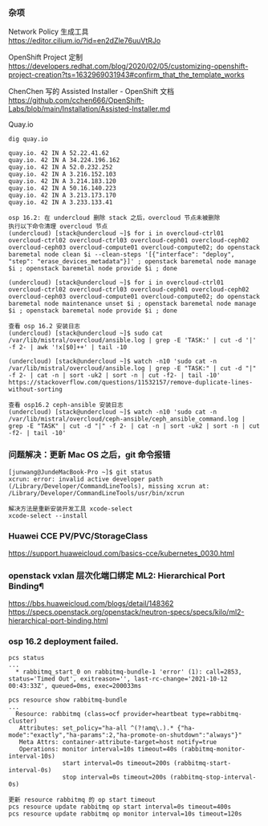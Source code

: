 ### 杂项
Network Policy 生成工具<br>
https://editor.cilium.io/?id=en2dZle76uuVtRJo

OpenShift Project 定制<br>
https://developers.redhat.com/blog/2020/02/05/customizing-openshift-project-creation?ts=1632969031943#confirm_that_the_template_works

ChenChen 写的 Assisted Installer - OpenShift 文档<br>
https://github.com/cchen666/OpenShift-Labs/blob/main/Installation/Assisted-Installer.md

Quay.io
```
dig quay.io

quay.io. 42 IN A 52.22.41.62
quay.io. 42 IN A 34.224.196.162
quay.io. 42 IN A 52.0.232.252
quay.io. 42 IN A 3.216.152.103
quay.io. 42 IN A 3.214.183.120
quay.io. 42 IN A 50.16.140.223
quay.io. 42 IN A 3.213.173.170
quay.io. 42 IN A 3.233.133.41
```

```
osp 16.2: 在 undercloud 删除 stack 之后，overcloud 节点未被删除
执行以下命令清理 overcloud 节点
(undercloud) [stack@undercloud ~]$ for i in overcloud-ctrl01 overcloud-ctrl02 overcloud-ctrl03 overcloud-ceph01 overcloud-ceph02 overcloud-ceph03 overcloud-compute01 overcloud-compute02; do openstack baremetal node clean $i --clean-steps '[{"interface": "deploy", "step": "erase_devices_metadata"}]' ; openstack baremetal node manage $i ; openstack baremetal node provide $i ; done

(undercloud) [stack@undercloud ~]$ for i in overcloud-ctrl01 overcloud-ctrl02 overcloud-ctrl03 overcloud-ceph01 overcloud-ceph02 overcloud-ceph03 overcloud-compute01 overcloud-compute02; do openstack baremetal node maintenance unset $i ; openstack baremetal node manage $i ; openstack baremetal node provide $i ; done

查看 osp 16.2 安装日志
(undercloud) [stack@undercloud ~]$ sudo cat /var/lib/mistral/overcloud/ansible.log | grep -E 'TASK:' | cut -d '|' -f 2- | awk '!x[$0]++' | tail -10

(undercloud) [stack@undercloud ~]$ watch -n10 'sudo cat -n /var/lib/mistral/overcloud/ansible.log | grep -E "TASK:" | cut -d "|" -f 2- | cat -n | sort -uk2 | sort -n | cut -f2- | tail -10' 
https://stackoverflow.com/questions/11532157/remove-duplicate-lines-without-sorting

查看 osp16.2 ceph-ansible 安装日志
(undercloud) [stack@undercloud ~]$ watch -n10 'sudo cat -n /var/lib/mistral/overcloud/ceph-ansible/ceph_ansible_command.log | grep -E "TASK" | cut -d "|" -f 2- | cat -n | sort -uk2 | sort -n | cut -f2- | tail -10'

```

### 问题解决：更新 Mac OS 之后，git 命令报错
```
[junwang@JundeMacBook-Pro ~]$ git status
xcrun: error: invalid active developer path (/Library/Developer/CommandLineTools), missing xcrun at: /Library/Developer/CommandLineTools/usr/bin/xcrun

解决方法是重新安装开发工具 xcode-select
xcode-select --install
```

### Huawei CCE PV/PVC/StorageClass
https://support.huaweicloud.com/basics-cce/kubernetes_0030.html

### openstack vxlan 层次化端口绑定 ML2: Hierarchical Port Binding¶
https://bbs.huaweicloud.com/blogs/detail/148362<br>
https://specs.openstack.org/openstack/neutron-specs/specs/kilo/ml2-hierarchical-port-binding.html<br>

### osp 16.2 deployment failed.
```
pcs status
...
  * rabbitmq_start_0 on rabbitmq-bundle-1 'error' (1): call=2853, status='Timed Out', exitreason='', last-rc-change='2021-10-12 00:43:33Z', queued=0ms, exec=200033ms

pcs resource show rabbitmq-bundle
...
  Resource: rabbitmq (class=ocf provider=heartbeat type=rabbitmq-cluster)
   Attributes: set_policy="ha-all ^(?!amq\.).* {"ha-mode":"exactly","ha-params":2,"ha-promote-on-shutdown":"always"}"
   Meta Attrs: container-attribute-target=host notify=true
   Operations: monitor interval=10s timeout=40s (rabbitmq-monitor-interval-10s)
               start interval=0s timeout=200s (rabbitmq-start-interval-0s)
               stop interval=0s timeout=200s (rabbitmq-stop-interval-0s)

更新 resource rabbitmq 的 op start timeout
pcs resource update rabbitmq op start interval=0s timeout=400s
pcs resource update rabbitmq op monitor interval=10s timeout=120s

```
